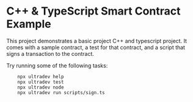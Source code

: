 # C++ & TypeScript Smart Contract Example

This project demonstrates a basic project  C++ and typescript project. It comes with a sample contract, a test for that contract, and a script that signs a transaction to the contract.

Try running some of the following tasks:

```shell
    npx ultradev help
    npx ultradev test
    npx ultradev node
    npx ultradev run scripts/sign.ts
```
